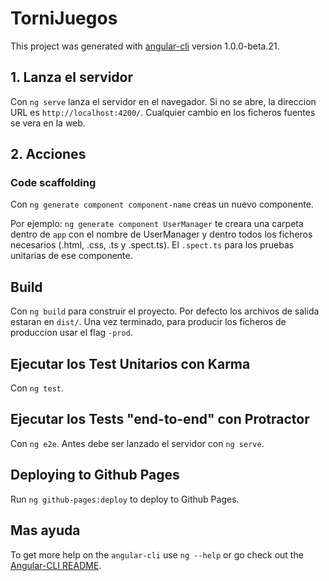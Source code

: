 # TorniJuegos

This project was generated with [angular-cli](https://github.com/angular/angular-cli) version 1.0.0-beta.21.

## 1. Lanza el servidor
Con `ng serve` lanza el servidor en el navegador. Si no se abre, la direccion URL es `http://localhost:4200/`. Cualquier cambio en los ficheros fuentes se vera en la web.

## 2. Acciones

### Code scaffolding

Con `ng generate component component-name` creas un nuevo componente.

Por ejemplo: `ng generate component UserManager` te creara una carpeta dentro de `app` con el nombre de UserManager y dentro todos los ficheros necesarios (.html, .css, .ts y .spect.ts). El `.spect.ts` para los pruebas unitarias de ese componente.

## Build

Con `ng build` para construir el proyecto. Por defecto los archivos de salida estaran en `dist/`. Una vez terminado, para producir los ficheros de produccion usar el flag `-prod`.

## Ejecutar los Test Unitarios con Karma

Con `ng test`.

## Ejecutar los Tests "end-to-end" con Protractor

Con `ng e2e`. Antes debe ser lanzado el servidor con `ng serve`.

## Deploying to Github Pages

Run `ng github-pages:deploy` to deploy to Github Pages.

## Mas ayuda

To get more help on the `angular-cli` use `ng --help` or go check out the [Angular-CLI README](https://github.com/angular/angular-cli/blob/master/README.md).
